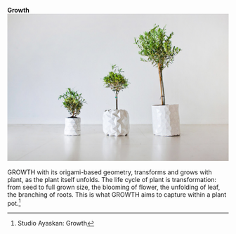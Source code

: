 **Growth**![](/assets/import.png)

GROWTH with its origami-based geometry, transforms and grows with plant, as the plant itself unfolds. The life cycle of plant is transformation: from seed to full grown size, the blooming of flower, the unfolding of leaf, the branching of roots. This is what GROWTH aims to capture within a plant pot.[^1]



[^1]: Studio Ayaskan: Growth

